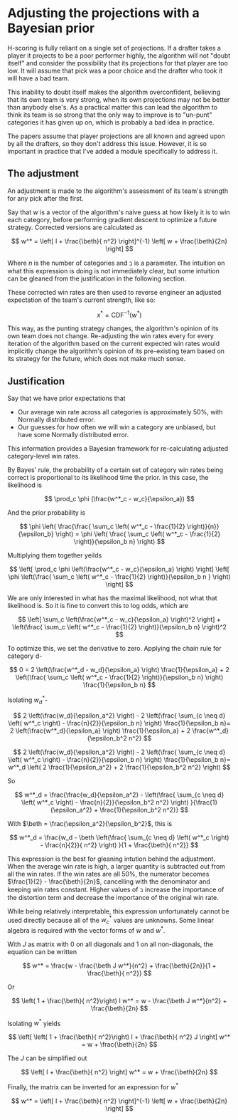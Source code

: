 # Adjusting the projections with a Bayesian prior 

H-scoring is fully reliant on a single set of projections. If a drafter takes a player it projects to be a poor performer highly, the algorithm will not "doubt itself" and consider the possibility that its projections for that player are too low. It will assume that pick was a poor choice and the drafter who took it will have a bad team. 

This inability to doubt itself makes the algorithm overconfident, believing that its own team is very strong, when its own projections may not be better than anybody else's. As a practical matter this can lead the algorithm to think its team is so strong that the only way to improve is to "un-punt" categories it has given up on, which is probably a bad idea in practice. 

The papers assume that player projections are all known and agreed upon by all the drafters, so they don't address this issue. However, it is so important in practice that I've added a module specifically to address it. 

## The adjustment 

An adjustment is made to the algorithm's assessment of its team's strength for any pick after the first. 

Say that $w$ is a vector of the algorithm's naive guess at how likely it is to win each category, before performing gradient descent to optimize a future strategy. Corrected versions are calculated as

$$
w^* = \left[ I + \frac{\beth}{ n^2}  \right]^{-1} \left[ w + \frac{\beth}{2n} \right]
$$

Where $n$ is the number of categories and $\beth$ is a parameter. The intuition on what this expression is doing is not immediately clear, but some intuition can be gleaned from the justification in the following section. 

These corrected win rates are then used to reverse engineer an adjusted expectation of the team's current strength, like so: 

$$
x^* = \text{CDF}^{-1} \left( w^* \right)
$$

This way, as the punting strategy changes, the algorithm's opinion of its own team does not change. Re-adjusting the win rates every for every iteration of the algorithm based on the current expected win rates would implicitly change the algorithm's opinion of its pre-existing team based on its strategy for the future, which does not make much sense. 

## Justification 

Say that we have prior expectations that 
- Our average win rate across all categories is approximately 50%, with Normally distributed error. 
- Our guesses for how often we will win a category are unbiased, but have some Normally distributed error. 

This information provides a Bayesian framework for re-calculating adjusted category-level win rates. 

By Bayes' rule, the probability of a certain set of category win rates being correct is proportional to its likelihood time the prior. In this case, the likelihood is 

$$
\prod_c \phi (\frac{w^*_c - w_c}{\epsilon_a})
$$

And the prior probability is 

$$
\phi \left( \frac{\frac{ \sum_c \left( w^*_c - \frac{1}{2} \right)}{n}}{\epsilon_b} \right) = 
\phi \left( \frac{ \sum_c \left( w^*_c - \frac{1}{2} \right)}{\epsilon_b n} \right)
$$

Multiplying them together yeilds 

$$
\left[ \prod_c \phi \left(\frac{w^*_c - w_c}{\epsilon_a} \right) \right] \left[ \phi \left(\frac{ \sum_c \left( w^*_c - \frac{1}{2} \right)}{\epsilon_b n } \right) \right]
$$

We are only interested in what has the maximal likelihood, not what that likelihood is. So it is fine to convert this to log odds, which are 

$$
\left[ \sum_c \left(\frac{w^*_c - w_c}{\epsilon_a} \right)^2 \right] +  \left(\frac{ \sum_c \left( w^*_c - \frac{1}{2} \right)}{\epsilon_b n} \right)^2 
$$

To optimize this, we set the derivative to zero. Applying the chain rule for category d- 

$$
0 = 2 \left(\frac{w^*_d - w_d}{\epsilon_a} \right) \frac{1}{\epsilon_a} + 2 \left(\frac{ \sum_c \left( w^*_c - \frac{1}{2} \right)}{\epsilon_b n} \right) \frac{1}{\epsilon_b n}
$$

Isolating $w^*_d$- 

$$
2 \left(\frac{w_d}{\epsilon_a^2} \right) - 2 \left(\frac{ \sum_{c \neq d}  \left( w^*_c \right) - \frac{n}{2}}{\epsilon_b n} \right) \frac{1}{\epsilon_b n}= 2 \left(\frac{w^*_d}{\epsilon_a} \right) \frac{1}{\epsilon_a} + 2 \frac{w^*_d}{\epsilon_b^2 n^2}
$$

$$
2 \left(\frac{w_d}{\epsilon_a^2} \right) - 2 \left(\frac{ \sum_{c \neq d}  \left( w^*_c \right) - \frac{n}{2}}{\epsilon_b n} \right) \frac{1}{\epsilon_b n}= w^*_d \left( 2 \frac{1}{\epsilon_a^2} + 2 \frac{1}{\epsilon_b^2 n^2} \right) 
$$

So 

$$
w^*_d = \frac{\frac{w_d}{\epsilon_a^2} - \left(\frac{ \sum_{c \neq d}  \left( w^*_c \right) - \frac{n}{2}}{\epsilon_b^2 n^2} \right) }{\frac{1}{\epsilon_a^2} + \frac{1}{\epsilon_b^2 n^2}}
$$

With $\beth = \frac{\epsilon_a^2}{\epsilon_b^2}$, this is 

$$
w^*_d = \frac{w_d - \beth \left(\frac{ \sum_{c \neq d}  \left( w^*_c \right) - \frac{n}{2}}{ n^2} \right) }{1 + \frac{\beth}{ n^2}}
$$

This expression is the best for gleaning intution behind the adjustment. When the average win rate is high, a larger quantity is subtracted out from all the win rates. If the win rates are all 50%, the numerator becomes $\frac{1}{2} - \frac{\beth}{2n}$, cancelling with the denominator and keeping win rates constant. Higher values of $\beth$ increase the importance of the distortion term and decrease the importance of the original win rate.

While being relatively interpretable, this expression unfortunately cannot be used directly because all of the $w^*_c$ values are unknowns. Some linear algebra is required with the vector forms of $w$ and $w^*$. 

With $J$ as matrix with $0$ on all diagonals and $1$ on all non-diagonals, the equation can be written 

$$
w^* = \frac{w - \frac{\beth J w^*}{n^2} + \frac{\beth}{2n}}{1 + \frac{\beth}{ n^2}}
$$

Or 

$$
\left( 1 + \frac{\beth}{ n^2}\right) I w^* = w - \frac{\beth J w^*}{n^2} + \frac{\beth}{2n}
$$

Isolating $w^*$ yields 

$$
\left[ \left( 1 + \frac{\beth}{ n^2}\right) I + \frac{\beth}{ n^2}  J \right] w^* = w + \frac{\beth}{2n}
$$

The $J$ can be simplified out 

$$
\left[ I + \frac{\beth}{ n^2}  \right] w^* = w + \frac{\beth}{2n}
$$

Finally, the matrix can be inverted for an expression for $w^*$

$$
w^* = \left[ I + \frac{\beth}{ n^2}  \right]^{-1} \left[ w + \frac{\beth}{2n} \right]
$$
